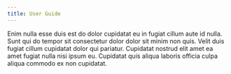 ```yaml
---
title: User Guide
---
```


Enim nulla esse duis est do dolor cupidatat eu in fugiat cillum aute id nulla. Sunt qui do tempor sit consectetur dolor dolor sit minim non quis. Velit duis fugiat cillum cupidatat dolor qui pariatur. Cupidatat nostrud elit amet ea amet fugiat nulla nisi ipsum eu. Cupidatat quis aliqua laboris officia culpa aliqua commodo ex non cupidatat.
